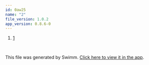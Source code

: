 ```yaml
---
id: 0aw25
name: "2"
file_version: 1.0.2
app_version: 0.8.6-0
---
```


<!-- Steps - Do not remove this comment -->
1. [1](1.ivnxx.pl.sw.md)


<br/>

This file was generated by Swimm. [Click here to view it in the app](https://swimm-web-app.web.app/repos/Z2l0aHViJTNBJTNBZGlnaS1wcm9qLUdVSSUzQSUzQWdpbGFkYXg=/docs/0aw25).